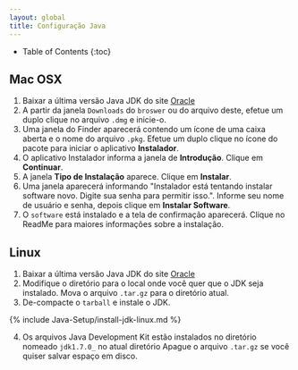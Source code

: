 ```yaml
---
layout: global
title: Configuração Java
---
```


* Table of Contents
{:toc}

## Mac OSX

1.  Baixar a última versão Java JDK do site
    [Oracle](http://www.oracle.com/technetwork/java/javase/downloads/index.html)
2.  A partir da janela `Downloads` do `broswer` ou do arquivo deste, efetue um duplo clique
    no arquivo `.dmg` e inicie-o.
3.  Uma janela do Finder aparecerá contendo um ícone de uma caixa aberta e o nome do
    arquivo `.pkg`. Efetue um duplo clique no ícone do pacote para iniciar o aplicativo
    **Instalador**.
4.  O aplicativo Instalador informa a janela de **Introdução**. Clique em
    **Continuar**.
5.  A janela **Tipo de Instalação** aparece. Clique em **Instalar**.
6.  Uma janela aparecerá informando "Instalador está tentando instalar software novo.
    Digite sua senha para permitir isso.". Informe seu nome de usuário e senha, depois
    clique em **Instalar Software**.
7.  O `software` está instalado e a tela de confirmação aparecerá. Clique no ReadMe para
    maiores informações sobre a instalação.

## Linux

1.  Baixar a última versão Java JDK do site
    [Oracle](http://www.oracle.com/technetwork/java/javase/downloads/index.html)
2.  Modifique o diretório para o local onde você quer que o JDK seja instalado. Mova o arquivo
    `.tar.gz` para o diretório atual.
3.  De-compacte o `tarball` e instale o JDK.

{% include Java-Setup/install-jdk-linux.md %}

4.  Os arquivos Java Development Kit estão instalados no diretório nomeado `jdk1.7.0_` no atual diretório
    Apague o arquivo `.tar.gz` se você quiser salvar espaço em disco.
